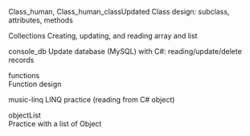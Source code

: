Class_human, Class_human_classUpdated
	Class design: subclass, attributes, methods

Collections
	Creating, updating, and reading array and list
	
console_db
	Update database (MySQL) with C#: reading/update/delete records

functions	
	Function design

music-linq
	LINQ practice (reading from C# object)		

objectList	
	Practice with a list of Object
